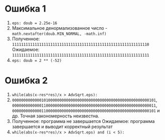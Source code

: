 # Ошибка 1
1)  `eps: doub = 2.25e-16`
2) Максимальное денормализованное число - `math.nextafter(doub.MIN_NORMAL, -math.inf)`
3) Полученное: `1111111111111111111111111111111111111111111111111111111111110` 
Ожидаемое: `1111111111111111111111111111111111111111111111111111111111111`
4)  `eps: doub = 2 ** (-52)`

# Ошибка 2
1)  `while(abs(x-res*res)/x > AdvSqrt.eps):`
2) `0000000000000101000000000000000000000000000000000000000000000101`, `0000000000000110000000000000000000000000000000000000000000000011`, `0000000000000110000000000000000000000000000000000000000000000101` и др. Точная закономерность неизвестна.
3) Полученное: программа не завершается
Ожидаемое: программа завершается и выводит корректный результат
4)  `while(abs(x-res*res)/x > AdvSqrt.eps) and (i < 5):`